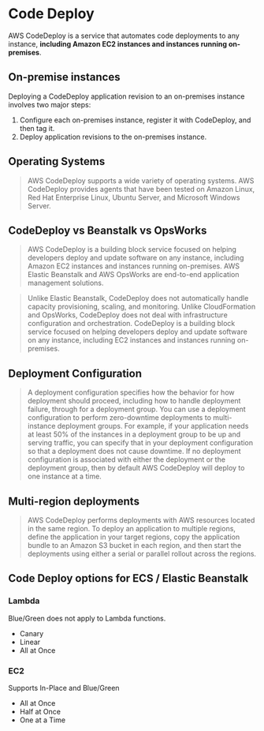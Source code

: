 # Code Deploy

AWS CodeDeploy is a service that automates code deployments to any instance, **including Amazon EC2 instances and instances running on-premises**.

## On-premise instances

Deploying a CodeDeploy application revision to an on-premises instance involves two major steps:
1. Configure each on-premises instance, register it with CodeDeploy, and then tag it.
2. Deploy application revisions to the on-premises instance.

## Operating Systems

> AWS CodeDeploy supports a wide variety of operating systems. AWS CodeDeploy provides agents that have been tested on Amazon Linux, Red Hat Enterprise Linux, Ubuntu Server, and Microsoft Windows Server.

## CodeDeploy vs Beanstalk vs OpsWorks

> AWS CodeDeploy is a building block service focused on helping developers deploy and update software on any instance, including Amazon EC2 instances and instances running on-premises. AWS Elastic Beanstalk and AWS OpsWorks are end-to-end application management solutions.

>Unlike Elastic Beanstalk, CodeDeploy does not automatically handle capacity provisioning, scaling, and monitoring.
Unlike CloudFormation and OpsWorks, CodeDeploy does not deal with infrastructure configuration and orchestration.
> CodeDeploy is a building block service focused on helping developers deploy and update software on any instance, including EC2 instances and instances running on-premises.

## Deployment Configuration

> A deployment configuration specifies how the behavior for how deployment should proceed, including how to handle deployment failure, through for a deployment group. You can use a deployment configuration to perform zero-downtime deployments to multi-instance deployment groups. For example, if your application needs at least 50% of the instances in a deployment group to be up and serving traffic, you can specify that in your deployment configuration so that a deployment does not cause downtime. If no deployment configuration is associated with either the deployment or the deployment group, then by default AWS CodeDeploy will deploy to one instance at a time.

## Multi-region deployments

> AWS CodeDeploy performs deployments with AWS resources located in the same region. To deploy an application to multiple regions, define the application in your target regions, copy the application bundle to an Amazon S3 bucket in each region, and then start the deployments using either a serial or parallel rollout across the regions.

## Code Deploy options for ECS / Elastic Beanstalk

### Lambda

Blue/Green does not apply to Lambda functions.

- Canary
- Linear
- All at Once

### EC2

Supports In-Place and Blue/Green

- All at Once
- Half at Once
- One at a Time
